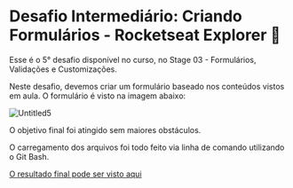 # Desafio Intermediário: Criando Formulários - Rocketseat Explorer :rocket:

Esse é o 5° desafio disponível no curso, no Stage 03 - Formulários, Validações e Customizações.

Neste desafio, devemos criar um formulário baseado nos conteúdos vistos em aula. O formulário é visto na imagem abaixo:

![Untitled5](https://user-images.githubusercontent.com/106932234/176490656-cb96229b-0a02-468c-baff-2cad01a85bd2.png)

O objetivo final foi atingido sem maiores obstáculos.

O carregamento dos arquivos foi todo feito via linha de comando utilizando o Git Bash.

[O resultado final pode ser visto aqui](https://andreviapiana.github.io/form-mentoria/)
